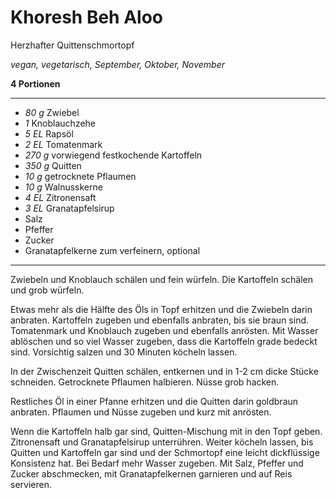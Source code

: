 # Khoresh Beh Aloo

Herzhafter Quittenschmortopf

*vegan, vegetarisch, September, Oktober, November*

**4 Portionen**

---

- *80 g* Zwiebel
- *1* Knoblauchzehe
- *5 EL* Rapsöl
- *2 EL* Tomatenmark
- *270 g* vorwiegend festkochende Kartoffeln
- *350 g* Quitten
- *10 g* getrocknete Pflaumen
- *10 g* Walnusskerne
- *4 EL* Zitronensaft
- *3 EL* Granatapfelsirup
- Salz
- Pfeffer
- Zucker
- Granatapfelkerne zum verfeinern, optional

---

Zwiebeln und Knoblauch schälen und fein würfeln. Die Kartoffeln schälen und grob würfeln.

Etwas mehr als die Hälfte des Öls in Topf erhitzen und die Zwiebeln darin anbraten. Kartoffeln zugeben und ebenfalls anbraten, bis sie braun sind. Tomatenmark und Knoblauch zugeben und ebenfalls anrösten. Mit Wasser ablöschen und so viel Wasser zugeben, dass die Kartoffeln grade bedeckt sind. Vorsichtig salzen und 30 Minuten köcheln lassen.

In der Zwischenzeit Quitten schälen, entkernen und in 1-2 cm dicke Stücke schneiden. Getrocknete Pflaumen halbieren. Nüsse grob hacken.

Restliches Öl in einer Pfanne erhitzen und die Quitten darin goldbraun anbraten. Pflaumen und Nüsse zugeben und kurz mit anrösten.

Wenn die Kartoffeln halb gar sind, Quitten-Mischung mit in den Topf geben. Zitronensaft und Granatapfelsirup unterrühren. Weiter köcheln lassen, bis Quitten und Kartoffeln gar sind und der Schmortopf eine leicht dickflüssige Konsistenz hat. Bei Bedarf mehr Wasser zugeben. Mit Salz, Pfeffer und Zucker abschmecken, mit Granatapfelkernen garnieren und auf Reis servieren.